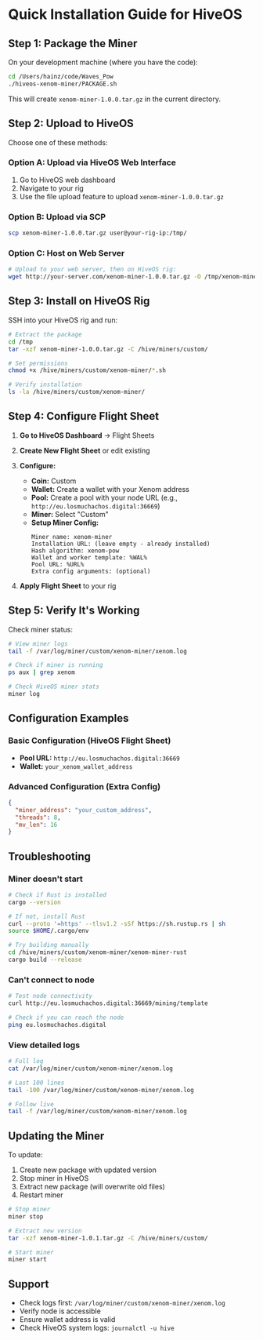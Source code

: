# Quick Installation Guide for HiveOS

## Step 1: Package the Miner

On your development machine (where you have the code):

```bash
cd /Users/hainz/code/Waves_Pow
./hiveos-xenom-miner/PACKAGE.sh
```

This will create `xenom-miner-1.0.0.tar.gz` in the current directory.

## Step 2: Upload to HiveOS

Choose one of these methods:

### Option A: Upload via HiveOS Web Interface
1. Go to HiveOS web dashboard
2. Navigate to your rig
3. Use the file upload feature to upload `xenom-miner-1.0.0.tar.gz`

### Option B: Upload via SCP
```bash
scp xenom-miner-1.0.0.tar.gz user@your-rig-ip:/tmp/
```

### Option C: Host on Web Server
```bash
# Upload to your web server, then on HiveOS rig:
wget http://your-server.com/xenom-miner-1.0.0.tar.gz -O /tmp/xenom-miner-1.0.0.tar.gz
```

## Step 3: Install on HiveOS Rig

SSH into your HiveOS rig and run:

```bash
# Extract the package
cd /tmp
tar -xzf xenom-miner-1.0.0.tar.gz -C /hive/miners/custom/

# Set permissions
chmod +x /hive/miners/custom/xenom-miner/*.sh

# Verify installation
ls -la /hive/miners/custom/xenom-miner/
```

## Step 4: Configure Flight Sheet

1. **Go to HiveOS Dashboard** → Flight Sheets
2. **Create New Flight Sheet** or edit existing
3. **Configure:**
   - **Coin:** Custom
   - **Wallet:** Create a wallet with your Xenom address
   - **Pool:** Create a pool with your node URL (e.g., `http://eu.losmuchachos.digital:36669`)
   - **Miner:** Select "Custom"
   - **Setup Miner Config:**
     ```
     Miner name: xenom-miner
     Installation URL: (leave empty - already installed)
     Hash algorithm: xenom-pow
     Wallet and worker template: %WAL%
     Pool URL: %URL%
     Extra config arguments: (optional)
     ```

4. **Apply Flight Sheet** to your rig

## Step 5: Verify It's Working

Check miner status:
```bash
# View miner logs
tail -f /var/log/miner/custom/xenom-miner/xenom.log

# Check if miner is running
ps aux | grep xenom

# Check HiveOS miner stats
miner log
```

## Configuration Examples

### Basic Configuration (HiveOS Flight Sheet)
- **Pool URL:** `http://eu.losmuchachos.digital:36669`
- **Wallet:** `your_xenom_wallet_address`

### Advanced Configuration (Extra Config)
```json
{
  "miner_address": "your_custom_address",
  "threads": 8,
  "mv_len": 16
}
```

## Troubleshooting

### Miner doesn't start
```bash
# Check if Rust is installed
cargo --version

# If not, install Rust
curl --proto '=https' --tlsv1.2 -sSf https://sh.rustup.rs | sh
source $HOME/.cargo/env

# Try building manually
cd /hive/miners/custom/xenom-miner/xenom-miner-rust
cargo build --release
```

### Can't connect to node
```bash
# Test node connectivity
curl http://eu.losmuchachos.digital:36669/mining/template

# Check if you can reach the node
ping eu.losmuchachos.digital
```

### View detailed logs
```bash
# Full log
cat /var/log/miner/custom/xenom-miner/xenom.log

# Last 100 lines
tail -100 /var/log/miner/custom/xenom-miner/xenom.log

# Follow live
tail -f /var/log/miner/custom/xenom-miner/xenom.log
```

## Updating the Miner

To update:
1. Create new package with updated version
2. Stop miner in HiveOS
3. Extract new package (will overwrite old files)
4. Restart miner

```bash
# Stop miner
miner stop

# Extract new version
tar -xzf xenom-miner-1.0.1.tar.gz -C /hive/miners/custom/

# Start miner
miner start
```

## Support

- Check logs first: `/var/log/miner/custom/xenom-miner/xenom.log`
- Verify node is accessible
- Ensure wallet address is valid
- Check HiveOS system logs: `journalctl -u hive`
